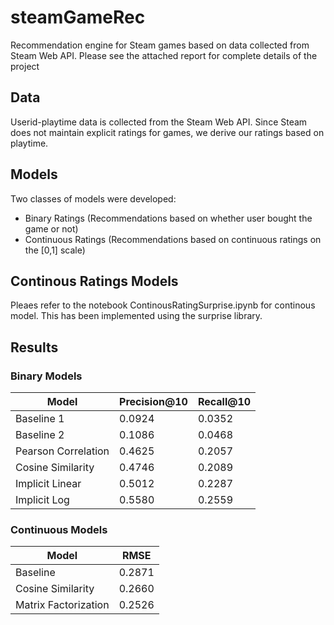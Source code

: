 # steamGameRec
Recommendation engine for Steam games based on data collected from Steam Web API. Please see the attached report for complete details of the project

## Data
Userid-playtime data is collected from the Steam Web API. Since Steam does not maintain explicit ratings for games, we derive our ratings based on playtime.

## Models
Two classes of models were developed:
- Binary Ratings (Recommendations based on whether user bought the game or not)
- Continuous Ratings (Recommendations based on continuous ratings on the [0,1] scale)

## Continous Ratings Models
Pleaes refer to the notebook ContinousRatingSurprise.ipynb for continous model. This has been implemented using the surprise library.

## Results
### Binary Models
| Model               | Precision@10 | Recall@10 |
|---------------------|--------------|-----------|
| Baseline 1          | 0.0924       | 0.0352    |
| Baseline 2          | 0.1086       | 0.0468    |
| Pearson Correlation | 0.4625       | 0.2057    |
| Cosine Similarity   | 0.4746       | 0.2089    |
| Implicit Linear     | 0.5012       | 0.2287    |
| Implicit Log        | 0.5580       | 0.2559    |


### Continuous Models
| Model                | RMSE   |
|----------------------|--------|
| Baseline             | 0.2871 |
| Cosine Similarity    | 0.2660 |
| Matrix Factorization | 0.2526 |
